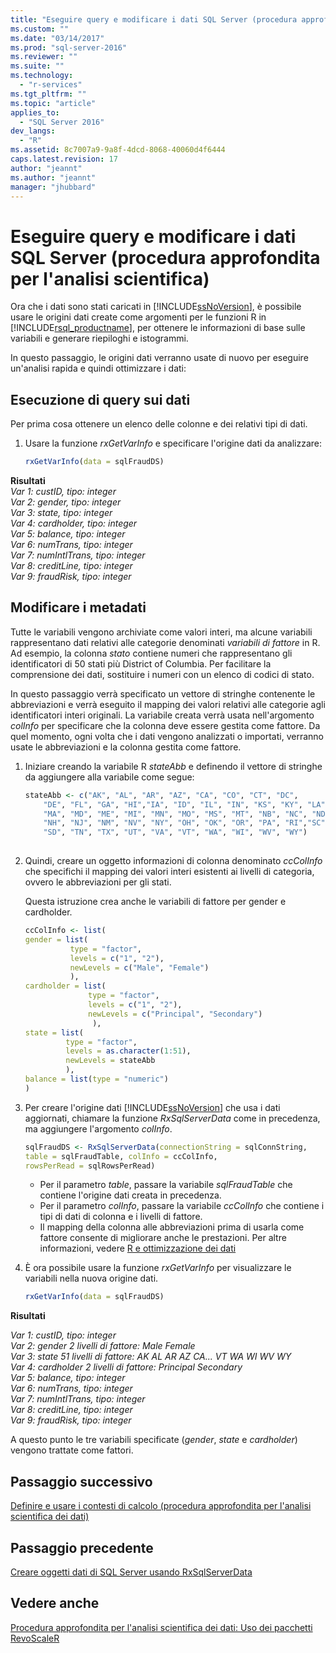 ```yaml
---
title: "Eseguire query e modificare i dati SQL Server (procedura approfondita per l&#39;analisi scientifica) | Microsoft Docs"
ms.custom: ""
ms.date: "03/14/2017"
ms.prod: "sql-server-2016"
ms.reviewer: ""
ms.suite: ""
ms.technology: 
  - "r-services"
ms.tgt_pltfrm: ""
ms.topic: "article"
applies_to: 
  - "SQL Server 2016"
dev_langs: 
  - "R"
ms.assetid: 8c7007a9-9a8f-4dcd-8068-40060d4f6444
caps.latest.revision: 17
author: "jeannt"
ms.author: "jeannt"
manager: "jhubbard"
---
```

# Eseguire query e modificare i dati SQL Server (procedura approfondita per l&#39;analisi scientifica)
Ora che i dati sono stati caricati in [!INCLUDE[ssNoVersion](../../includes/ssnoversion-md.md)], è possibile usare le origini dati create come argomenti per le funzioni R in [!INCLUDE[rsql_productname](../../includes/rsql-productname-md.md)], per ottenere le informazioni di base sulle variabili e generare riepiloghi e istogrammi.  
  
In questo passaggio, le origini dati verranno usate di nuovo per eseguire un'analisi rapida e quindi ottimizzare i dati:  
  
## Esecuzione di query sui dati  
Per prima cosa ottenere un elenco delle colonne e dei relativi tipi di dati.  
  
1.  Usare la funzione *rxGetVarInfo* e specificare l'origine dati da analizzare:  
  
    ```R  
    rxGetVarInfo(data = sqlFraudDS)   
    ```  
  
  
**Risultati**  
*Var 1: custID, tipo: integer*  
*Var 2: gender, tipo: integer*  
*Var 3: state, tipo: integer*  
*Var 4: cardholder, tipo: integer*  
*Var 5: balance, tipo: integer*  
*Var 6: numTrans, tipo: integer*  
*Var 7: numIntlTrans, tipo: integer*  
*Var 8: creditLine, tipo: integer*  
*Var 9: fraudRisk, tipo: integer*  
  
## Modificare i metadati  
Tutte le variabili vengono archiviate come valori interi, ma alcune variabili rappresentano dati relativi alle categorie denominati *variabili di fattore* in R. Ad esempio, la colonna *stato* contiene numeri che rappresentano gli identificatori di 50 stati più District of Columbia.  Per facilitare la comprensione dei dati, sostituire i numeri con un elenco di codici di stato.  
  
In questo passaggio verrà specificato un vettore di stringhe contenente le abbreviazioni e verrà eseguito il mapping dei valori relativi alle categorie agli identificatori interi originali. La variabile creata verrà usata nell'argomento *colInfo* per specificare che la colonna deve essere gestita come fattore. Da quel momento, ogni volta che i dati vengono analizzati o importati, verranno usate le abbreviazioni e la colonna gestita come fattore.  
  
1.  Iniziare creando la variabile R *stateAbb* e definendo il vettore di stringhe da aggiungere alla variabile come segue:  
  
    ```R  
    stateAbb <- c("AK", "AL", "AR", "AZ", "CA", "CO", "CT", "DC",     
        "DE", "FL", "GA", "HI","IA", "ID", "IL", "IN", "KS", "KY", "LA",   
        "MA", "MD", "ME", "MI", "MN", "MO", "MS", "MT", "NB", "NC", "ND",   
        "NH", "NJ", "NM", "NV", "NY", "OH", "OK", "OR", "PA", "RI","SC",   
        "SD", "TN", "TX", "UT", "VA", "VT", "WA", "WI", "WV", "WY")  
  
    ```  
  
2.  Quindi, creare un oggetto informazioni di colonna denominato *ccColInfo* che specifichi il mapping dei valori interi esistenti ai livelli di categoria, ovvero le abbreviazioni per gli stati.  
  
    Questa istruzione crea anche le variabili di fattore per gender e cardholder.  
  
    ```R  
    ccColInfo <- list(
    gender = list(
              type = "factor",
              levels = c("1", "2"), 
              newLevels = c("Male", "Female")
              ),
    cardholder = list(
                  type = "factor",
                  levels = c("1", "2"),
                  newLevels = c("Principal", "Secondary")
                   ),
    state = list(
             type = "factor",
             levels = as.character(1:51), 
             newLevels = stateAbb
             ),
    balance = list(type = "numeric")
    )  

    ```  
  
3.  Per creare l'origine dati [!INCLUDE[ssNoVersion](../../includes/ssnoversion-md.md)] che usa i dati aggiornati, chiamare la funzione *RxSqlServerData* come in precedenza, ma aggiungere l'argomento *colInfo*.  
  
    ```R  
    sqlFraudDS <- RxSqlServerData(connectionString = sqlConnString,  
    table = sqlFraudTable, colInfo = ccColInfo,  
    rowsPerRead = sqlRowsPerRead)   
    ```  
  
    -   Per il parametro *table*, passare la variabile *sqlFraudTable* che contiene l'origine dati creata in precedenza.    
    -   Per il parametro *colInfo*, passare la variabile *ccColInfo* che contiene i tipi di dati di colonna e i livelli di fattore.
    -   Il mapping della colonna alle abbreviazioni prima di usarla come fattore consente di migliorare anche le prestazioni. Per altre informazioni, vedere [R e ottimizzazione dei dati](https://msdn.microsoft.com/library/mt723575.aspx)  
  
4.  È ora possibile usare la funzione *rxGetVarInfo* per visualizzare le variabili nella nuova origine dati.  
  
    ```R  
    rxGetVarInfo(data = sqlFraudDS)   
    ```  
  
**Risultati**  
  
*Var 1: custID, tipo: integer*  
*Var 2: gender       2 livelli di fattore: Male Female*  
*Var 3: state 51 livelli di fattore: AK AL AR AZ CA... VT WA WI WV WY*  
*Var 4: cardholder       2 livelli di fattore: Principal Secondary*  
*Var 5: balance, tipo: integer*  
*Var 6: numTrans, tipo: integer*  
*Var 7: numIntlTrans, tipo: integer*  
*Var 8: creditLine, tipo: integer*  
*Var 9: fraudRisk, tipo: integer*  
  
A questo punto le tre variabili specificate (_gender_, _state_ e _cardholder_) vengono trattate come fattori.  
  
## Passaggio successivo  
[Definire e usare i contesti di calcolo &#40;procedura approfondita per l'analisi scientifica dei dati&#41;](../../advanced-analytics/r-services/define-and-use-compute-contexts-data-science-deep-dive.md)  
  
## Passaggio precedente  
[Creare oggetti dati di SQL Server usando RxSqlServerData](../../advanced-analytics/r-services/create-sql-server-data-objects-using-rxsqlserverdata.md)  
  
## Vedere anche  
[Procedura approfondita per l'analisi scientifica dei dati: Uso dei pacchetti RevoScaleR](../../advanced-analytics/r-services/data-science-deep-dive-using-the-revoscaler-packages.md)  
  
  
  
